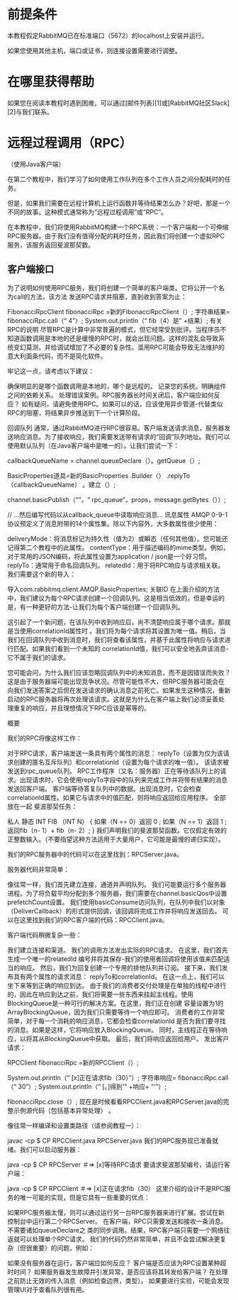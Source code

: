 # 前提条件
本教程假定RabbitMQ已在标准端口（5672）的localhost上安装并运行。

如果您使用其他主机，端口或证书，则连接设置需要进行调整。

# 在哪里获得帮助
如果您在阅读本教程时遇到困难，可以通过[邮件列表][1]或[RabbitMQ社区Slack][2]与我们联系。

# 远程过程调用（RPC）
（使用Java客户端）

在第二个教程中，我们学习了如何使用工作队列在多个工作人员之间分配耗时的任务。

但是，如果我们需要在远程计算机上运行函数并等待结果怎么办？好吧，那是一个不同的故事。这种模式通常称为“远程过程调用”或“RPC”。

在本教程中，我们将使用RabbitMQ构建一个RPC系统：一个客户端和一个可伸缩RPC服务器。由于我们没有值得分配的耗时任务，因此我们将创建一个虚拟RPC服务，该服务返回斐波那契数。

## 客户端接口
为了说明如何使用RPC服务，我们将创建一个简单的客户端类。它将公开一个名为call的方法，该方法 发送RPC请求并阻塞，直到收到答案为止：

FibonacciRpcClient fibonacciRpc =新的FibonacciRpcClient（）;
字符串结果= fibonacciRpc.call（“ 4”）;
System.out.println（“ fib（4）是” +结果）;
有关RPC的说明
尽管RPC是计算中非常普遍的模式，但它经常受到批评。当程序员不知道函数调用是本地的还是缓慢的RPC时，就会出现问题。这样的混乱会导致系统变幻莫测，并给调试增加了不必要的复杂性。滥用RPC可能会导致无法维护的意大利面条代码，而不是简化软件。

牢记这一点，请考虑以下建议：

确保明显的是哪个函数调用是本地的，哪个是远程的。
记录您的系统。明确组件之间的依赖关系。
处理错误案例。RPC服务器长时间关闭后，客户端应如何反应？
如有疑问，请避免使用RPC。如果可以的话，应该使用异步管道-代替类似RPC的阻塞，将结果异步推送到下一个计算阶段。

回调队列
通常，通过RabbitMQ进行RPC很容易。客户端发送请求消息，服务器发送响应消息。为了接收响应，我们需要发送带有请求的“回调”队列地址。我们可以使用默认队列（在Java客户端中是唯一的）。让我们尝试一下：

callbackQueueName = channel.queueDeclare（）。getQueue（）;

BasicProperties道具=新的BasicProperties
                            .Builder（）
                            .replyTo（callbackQueueName）
                            。建立（）;

channel.basicPublish（“”，“ rpc_queue”，props，message.getBytes（））;

// ...然后编写代码以从callback_queue中读取响应消息...
讯息属性
AMQP 0-9-1协议预定义了消息附带的14个属性集。除以下内容外，大多数属性很少使用：

deliveryMode：将消息标记为持久性（值为2）或瞬态（任何其他值）。您可能还记得第二个教程中的此属性。
contentType：用于描述编码的mime类型。例如，对于常用的JSON编码，将此属性设置为application / json是一个好习惯。
replyTo：通常用于命名回调队列。
relatedId：用于将RPC响应与请求相关联。
我们需要这个新的导入：

导入com.rabbitmq.client.AMQP.BasicProperties;
关联ID
在上面介绍的方法中，我们建议为每个RPC请求创建一个回调队列。这是相当低效的，但是幸运的是，有一种更好的方法-让我们为每个客户端创建一个回调队列。

这引起了一个新问题，在该队列中收到响应后，尚不清楚响应属于哪个请求。那就是当使用correlationId属性时 。我们将为每个请求将其设置为唯一值。稍后，当我们在回调队列中收到消息时，我们将查看该属性，并基于此属性将响应与请求进行匹配。如果我们看到一个未知的 correlationId值，我们可以安全地丢弃该消息-它不属于我们的请求。

您可能会问，为什么我们应该忽略回调队列中的未知消息，而不是因错误而失败？这是由于服务器端可能出现竞争状况。尽管可能性不大，但RPC服务器可能会在向我们发送答案之后但在发送请求的确认消息之前死亡。如果发生这种情况，重新启动的RPC服务器将再次处理该请求。这就是为什么在客户端上我们必须妥善处理重复的响应，并且理想情况下RPC应该是幂等的。

概要

我们的RPC将像这样工作：

对于RPC请求，客户端发送一条具有两个属性的消息： replyTo（设置为仅为该请求创建的匿名互斥队列）和correlationId（设置为每个请求的唯一值）。
该请求被发送到rpc_queue队列。
RPC工作程序（又名：服务器）正在等待该队列上的请求。出现请求时，它会使用replyTo字段中的队列来完成工作并将带有结果的消息发送回客户端。
客户端等待答复队列中的数据。出现消息时，它会检查correlationId属性。如果它与请求中的值匹配，则将响应返回给应用程序。
全部放在一起
斐波那契任务：

私人 静态 INT  FIB （INT N）  {
    如果（N == 0）返回 0 ;
    如果（N == 1）返回 1 ;
    返回fib（n- 1）+ fib（n- 2）;
}
我们声明我们的斐波那契函数。它仅假定有效的正整数输入。（不要指望这种方法适用于大量用户，它可能是最慢的递归实现）。

我们的RPC服务器中的代码可以在这里找到：RPCServer.java。

服务器代码非常简单：

像往常一样，我们首先建立连接，通道并声明队列。
我们可能要运行多个服务器进程。为了将负载平均分配到多个服务器，我们需要在channel.basicQos中设置 prefetchCount设置。
我们使用basicConsume访问队列，在队列中我们以对象（DeliverCallback）的形式提供回调，该回调将完成工作并将响应发送回去。
可以在这里找到我们的RPC客户端的代码：RPCClient.java。

客户端代码稍微复杂一些：

我们建立连接和渠道。
我们的调用方法发出实际的RPC请求。
在这里，我们首先生成一个唯一的relatedId 编号并将其保存-我们的使用者回调将使用该值来匹配适当的响应。
然后，我们为回复创建一个专用的排他队列并订阅。
接下来，我们发布具有两个属性的请求消息： replyTo和correlationId。
在这一点上，我们可以坐下来等到正确的响应到达。
由于我们的消费者交付处理是在单独的线程中进行的，因此在响应到达之前，我们将需要一些东西来挂起主线程。使用BlockingQueue是一种可行的解决方案。在这里，我们正在创建 容量设置为1的ArrayBlockingQueue，因为我们只需要等待一个响应即可。
消费者的工作非常简单，对于每一个消耗的响应消息，它都会检查correlationId 是否为我们要寻找的消息。如果是这样，它将响应放入BlockingQueue。
同时，主线程正在等待响应，以将其从BlockingQueue中获取。
最后，我们将响应返回给用户。
发出客户请求：

RPCClient fibonacciRpc =新的RPCClient（）;

System.out.println（“ [x]正在请求fib（30）”）;
字符串响应= fibonacciRpc.call（“ 30”）;
System.out.println（“ [。]得到'” +响应+ “'”）;

fibonacciRpc.close（）;
现在是时候看看RPCClient.java和RPCServer.java的完整示例源代码（包括基本异常处理） 。

像往常一样编译和设置类路径（请参阅教程一）：

javac -cp $ CP RPCClient.java RPCServer.java
我们的RPC服务现已准备就绪。我们可以启动服务器：

java -cp $ CP RPCServer
 ＃=> [x]等待RPC请求
要请求斐波那契编号，请运行客户端：

java -cp $ CP RPCClient
 ＃=> [x]正在请求fib（30）
这里介绍的设计不是RPC服务的唯一可能的实现，但是它具有一些重要的优点：

如果RPC服务器太慢，则可以通过运行另一台RPC服务器来进行扩展。尝试在新控制台中运行第二个RPCServer。
在客户端，RPC只需要发送和接收一条消息。不需要诸如queueDeclare之 类的同步调用。结果，RPC客户端只需要一个网络往返就可以处理单个RPC请求。
我们的代码仍然非常简单，并且不会尝试解决更复杂（但很重要）的问题，例如：

如果没有服务器在运行，客户端应如何反应？
客户端是否应该为RPC设置某种超时时间？
如果服务器发生故障并引发异常，是否应该将其转发给客户端？
在处理之前防止无效的传入消息（例如检查边界，类型）。
如果要进行实验，可能会发现管理UI对于查看队列很有用。